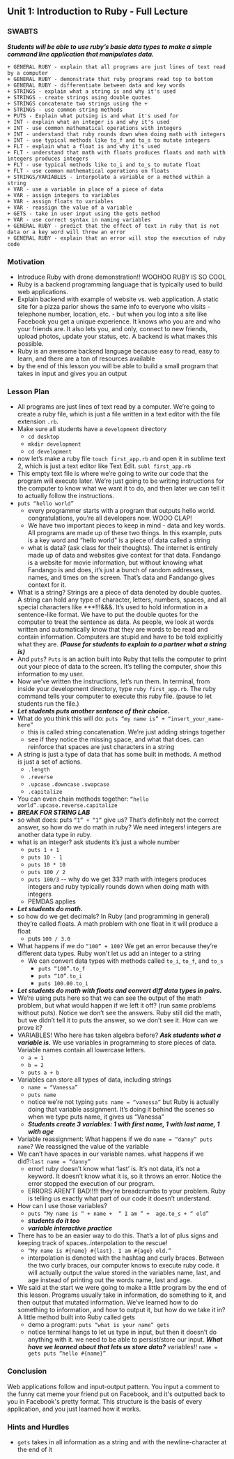 ## Unit 1: Introduction to Ruby - Full Lecture

### SWABTS
***Students will be able to use ruby’s basic data types to make a simple command line
application that manipulates data.***

    + GENERAL RUBY ‐ explain that all programs are just lines of text read by a computer
    + GENERAL RUBY ‐ demonstrate that ruby programs read top to bottom
    + GENERAL RUBY ‐ differentiate between data and key words
    + STRINGS ‐ explain what a string is and why it's used
    + STRINGS ‐ create strings using double quotes
    + STRINGS concatenate two strings using the +
    + STRINGS ‐ use common string methods
    + PUTS ‐ Explain what putsing is and what it's used for
    + INT ‐ explain what an integer is and why it's used
    + INT ‐ use common mathematical operations with integers
    + INT ‐ understand that ruby rounds down when doing math with integers
    + INT ‐ use typical methods like to_f and to_s to mutate integers
    + FLT ‐ explain what a float is and why it's used
    + FLT ‐ understand that math with floats produces floats and math with integers produces integers
    + FLT ‐ use typical methods like to_i and to_s to mutate float
    + FLT ‐ use common mathematical operations on floats
    + STRINGS/VARIABLES ‐ interpolate a variable or a method within a string
    + VAR ‐ use a variable in place of a piece of data
    + VAR ‐ assign integers to variables
    + VAR ‐ assign floats to variables
    + VAR ‐ reassign the value of a variable
    + GETS ‐ take in user input using the gets method
    + VAR ‐ use correct syntax in naming variables
    + GENERAL RUBY ‐ predict that the effect of text in ruby that is not data or a key word will throw an error
    + GENERAL RUBY ‐ explain that an error will stop the execution of ruby code


### Motivation
+ Introduce Ruby with drone demonstration!! WOOHOO RUBY IS SO COOL
+ Ruby is a backend programming language that is typically used to build web applications.
+ Explain backend with example of website vs. web application. A static site for a pizza parlor shows the same info to everyone who visits - telephone number, location, etc. - but when you log into a site like Facebook you get a unique experience. It knows who you are and who your friends are. It also lets you, and only, connect to new friends, upload photos, update your status, etc. A backend is what makes this possible.
+ Ruby is an awesome backend language because easy to read, easy to learn, and there are a ton of resources available
+ by the end of this lesson you will be able to build a small program that takes in input and gives you an output

### Lesson Plan
+ All programs are just lines of text read by a computer. We’re going to create a ruby file, which is just a file written in a text editor with the file extension `.rb`.
+ Make sure all students have a `development` directory 
    + `cd desktop`
    + `mkdir development`
    + `cd development`
+ now let’s make a ruby file `touch first_app.rb` and open it in sublime text 2, which is just a text editor like Text Edit. `subl first_app.rb`
+ This empty text file is where we’re going to write our code that the program will execute later. We’re just going to be writing instructions for the computer to know what we want it to do, and then later we can tell it to actually follow the instructions.
+ `puts “hello world”`
    + every programmer starts with a program that outputs hello world. congratulations, you’re all developers now. WOOO CLAP!
    + We have two important pieces to keep in mind - data and key words. All programs are made up of these two things. In this example, puts is a key word and “hello world” is a piece of data called a string
    + what is data? (ask class for their thoughts). The internet is entirely made up of data and websites give context for that data. Fandango is a website for movie information, but without knowing what Fandango is and does, it’s just a bunch of random addresses, names, and times on the screen. That’s data and Fandango gives context for it.
+ What is a string? Strings are a piece of data denoted by double quotes. A string can hold any type of character, letters, numbers, spaces, and all special characters like ***!!!&&&. It’s used to hold information in a sentence-like format. We have to put the double quotes for the computer to treat the sentence as data. As people, we look at words written and automatically know that they are words to be read and contain information. Computers are stupid and have to be told explicitly what they are. ***(Pause for students to explain to a partner what a string is)***
+ And `puts`? `Puts` is an action built into Ruby that tells the computer to print out your piece of data to the screen. It’s telling the computer, show this information to my user. 
+ Now we’ve written the instructions, let’s run them. In terminal, from inside your development directory, type `ruby first_app.rb`. The ruby command tells your computer to execute this ruby file. (pause to let students run the file.)
+ ***Let students puts another sentence of their choice.***
+ What do you think this will do: `puts “my name is” + “insert_your_name-here”`
    + this is called string concatenation. We’re just adding strings together
    + see if they notice the missing space, and what that does. can reinforce that spaces are just characters in a string
+ A string is just a type of data that has some built in methods. A method is just a set of actions. 
    + `.length`
    + `.reverse`
    + `.upcase` `.downcase` `.swapcase`
    + `.capitalize`
+ You can even chain methods together: `“hello world”.upcase.reverse.capitalize`
+ ***BREAK FOR STRING LAB***
+ so what does: puts `“1” + “1”` give us? That’s definitely not the correct answer, so how do we do math in ruby? We need integers! integers are another data type in ruby.
+ what is an integer? ask students it’s just a whole number
    + `puts 1 + 1`
    + `puts 10 - 1`
    + `puts 10 * 10`
    + `puts 100 / 2`
    + `puts 100/3` -- why do we get 33? math with integers produces integers and ruby typically rounds down when doing math with integers
    + PEMDAS applies
+ ***Let students do math.***
+ so how do we get decimals? In Ruby (and programming in general) they’re called floats. A math problem with one float in it will produce a float
    + puts `100 / 3.0`
+ What happens if we do `“100” + 100?` We get an error because they’re different data types. Ruby won't let us add an integer to a string
    + We can convert  data types with methods called `to_i`, `to_f`, and `to_s`
        + `puts “100”.to_f`
        + `puts “10”.to_i`
        + `puts 100.00.to_i`
+ ***Let students do math with floats and convert diff data types in pairs.***
+ We’re using puts here so that we can see the output of the math problem, but what would happen if we left it off? (run same problems without puts). Notice we don’t see the answers. Ruby still did the math, but we didn’t tell it to puts the answer, so we don’t see it. How can we prove it?
+ VARIABLES! Who here has taken algebra before? ***Ask students what a variable is.*** We use variables in programming to store pieces of data. Variable names contain all lowercase letters. 
    + `a = 1`
    + `b = 2`
    + `puts a + b`
+ Variables can store all types of data, including strings
    + `name = “Vanessa”`
    + `puts name`
    + notice we’re not typing `puts name = “vanessa”` but Ruby is actually doing that variable assignment. It’s doing it behind the scenes so when we type puts name, it gives us “Vanessa”
    + ***Students create 3 variables: 1 with first name, 1 with last name, 1 with age***
+ Variable reassignment: What happens if we do `name = “danny” puts name`? We reassigned the value of the variable
+ We can’t have spaces in our variable names. what happens if we did?:`last name = “danny”`
    + error! ruby doesn’t know what ‘last’ is. It’s not data, it’s not a keyword. It doesn’t know what it is, so it throws an error. Notice the error stopped the execution of our program. 
    + ERRORS AREN’T BAD!!!!! they’re breadcrumbs to your problem. Ruby is telling us exactly what part of our code it doesn’t understand.
+ How can I use those variables?
    + `puts “My name is “ + name +  “ I am ” +  age.to_s + “ old”`
    + ***students do it too***
    + ***variable interactive practice***
+ There has to be an easier way to do this. That’s a lot of plus signs and keeping track of spaces..interpolation to the rescue!
    + `“My name is #{name} #{last}. I am #{age} old.”`
    + interpolation is denoted with the hashtag and curly braces. Between the two curly braces, our computer knows to execute ruby code. it will actually output the value stored in the variables name, last, and age instead of printing out the words name, last and age.
+ We said at the start we were going to make a little program by the end of this lesson. Programs usually take in information, do something to it, and then output that mutated information. We’ve learned how to do something to information, and how to output it, but how do we take it in? A little method built into Ruby called gets
    + demo a program: `puts “what is your name” gets`
    + notice terminal hangs to let us type in input, but then it doesn’t do anything with it. we need to be able to persist/store our input. ***What have we learned about that lets us store data?*** variables!! `name = gets puts “hello #{name}”`

### Conclusion 
Web applications follow and input-output pattern. You input a comment to the funny cat meme your friend put on Facebook, and it's outputted back to you in Facebook's pretty format. This structure is the basis of every application, and you just learned how it works.

### Hints and Hurdles
+ `gets` takes in all information as a string and with the newline-character at the end of it
